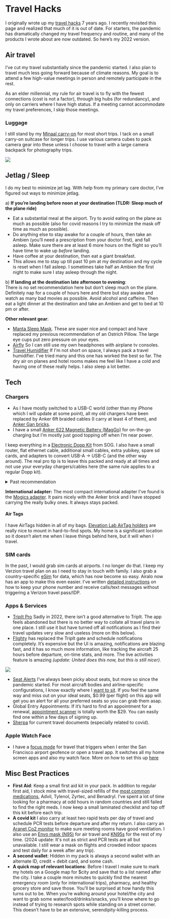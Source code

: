 # Travel Hacks


I originally wrote up my [travel hacks](travel2015.md)  7 years ago. I recently revisited this page and realized that much of it is out of date. For starters, the pandemic has dramatically changed my travel frequency and routine, and many of the products I wrote about are now outdated. So here’s my 2022 version. 


## Air travel

I’ve cut my travel substantially since the pandemic started. I also plan to travel much less going forward because of climate reasons. My goal is to attend a few high-value meetings in person and remotely participate in the rest. 

As an elder millennial, my rule for air travel is to fly with the fewest connections (cost is not a factor), through big hubs (for redundancy), and only on carriers where I have high status. If a meeting cannot accommodate my travel preferences, I skip those meetings.


### Luggage

I still stand by my [Minaal carry-on](https://www.minaal.com/products/carry-on-bag-3?variant=35008575864989) for most short trips. I tack on a small carry-on suitcase for longer trips. I use various camera cubes to pack camera gear into these unless I choose to travel with a large camera backpack for photography trips.

![](https://i.imgur.com/Q5KLkDL.jpg)


## Jetlag / Sleep

I do my best to minimize jet lag. With help from my primary care doctor, I’ve figured out ways to minimize jetlag.

a) **If you’re landing before noon at your destination (TLDR: Sleep much of the plane ride)**  
- Eat a substantial meal at the airport. Try to avoid eating on the plane as much as possible (also for covid reasons I try to minimize the mask off time as much as possible).  
- Do anything else to stay awake for a couple of hours, then take an Ambien (you’ll need a prescription from your doctor first), and fall asleep. Make sure there are at least 6 more hours on the flight so you’ll have time to wake up _before_ landing.
- Have coffee at your destination, then eat a giant breakfast.  
- This allows me to stay up till past 10 pm at my destination and my cycle is reset when I fall asleep. I sometimes take half an Ambien the first night to make sure I stay asleep through the night.

b) **If landing at the destination late afternoon to evening**:  
There is no set recommendation here but don’t sleep much on the plane. Definitely nap for a couple of hours here and there but stay awake and watch as many bad movies as possible. Avoid alcohol and caffeine. Then eat a light dinner at the destination and take an Ambien and get to bed at 10 pm or after. 

**Other relevant gear**:
- [Manta Sleep Mask](https://mantasleep.com/products/manta-sleep-mask). These are super nice and compact and have replaced my previous recommendation of an Ostrich Pillow. The large eye cups put zero pressure on your eyes. 
- [Airfly](https://www.twelvesouth.com/products/airfly) So I can still use my own headphones with airplane tv consoles.
- [Travel Humidifier](https://www.amazon.com/gp/product/B07Z64CSTJ/?th=1) If I'm not short on space, I always pack a travel humidifier. I've tried many and this one has worked the best so far. The dry air on planes and hotel rooms makes me feel like I have a cold and having one of these really helps. I also sleep a lot better.

## Tech

### Chargers

- As I have mostly switched to a USB-C world (other than my iPhone which I will update at some point), all my old chargers have been replaced by Anker 6ft braided cables (I carry at least 4 of them), and [Anker Gan bricks](https://www.anker.com/ganprime?ref=naviMenu). 
- I have a small [Anker 622 Magnetic Battery (MagGo)](https://www.amazon.com/Anker-Magnetic-Foldable-Wireless-Interstellar/dp/B09925S3R9) for on-the-go charging but I’m mostly just good topping off when I’m near power.

I keep everything in a [Electronic Dopp Kit](https://www.amazon.com/SOG-Organizer-Lightweight-Work-Charcoal-85-71-01-31/dp/B08WJMJL86?th=1&tag=inundata-20&linkCode=ur2&linkId=ab1269436ec2597fb04824a7e9f34f84&camp=1789&creative=9325) from SOG. I also have a small router, flat ethernet cable, additional small cables, extra yubikey, spare sd cards, and adapters to convert USB-A → USB-C (and the other way around).  The real pro tip is to leave this packed and ready at all times and not use your everyday chargers/cables here (the same rule applies to a regular Dopp kit).

<details><summary>Past recommendation</summary>In the past I recommended the Peak Design Electronic Dopp Kit. While it is a fantastic kit with great organization, it is a little too bulky for carry on life. I would take it for a longer trip but not everyday travel.</details>

**International adapter:** The most compact international adapter I've found is the [Mogics adapter](https://www.elvesfactory.com/worldshop/EN/MOGICS/MogicsPower/MA1-B). It pairs nicely with the Anker brick and I have stopped carrying the really bulky ones. It always stays packed.



#### Air Tags
I have AirTags hidden in all of my bags. [Elevation Lab AirTag holders](https://www.amazon.com/gp/product/B0B8F5XGSF/) are really nice to mount in hard-to-find spots. My home is a significant location so it doesn’t alert me when I leave things behind here, but it will when I travel. 

### SIM cards

In the past, I would grab sim cards at airports. I no longer do that. I keep my Verzion travel plan on as I need to stay in touch with family. I also grab a country-specific [eSim](https://ref.airalo.com/Wx86) for data, which has now become so easy. Airalo now has an app to make this even easier. I've written [detailed instructions](airalo.md) on how to keep your phone number and receive calls/text messages without triggering a Verizon travel pass/IDP.

### Apps & Services

* [TripIt Pro](https://www.tripit.com/pro) Sadly in 2022, there isn’t a good alternative to TripIt. The app feels abandoned but there is no better way to collate all travel plans in one place. I still use it but have turned off all notifications as I find their travel updates very slow and useless (more on this below).
* [Flighty](https://www.flightyapp.com/) has replaced the TripIt gate and schedule notifications completely. It’s expensive but the UI is amazing, notifications are blazing fast, and it has so much more information, like tracking the aircraft 25 hours before departure, on-time stats, and more. The live activities feature is amazing _(update: United does this now, but this is still nicer)._

![](https://i.imgur.com/AQfQYg3.jpg)

* [Seat Alerts](https://apps.apple.com/us/app/seat-alerts/id533533342) I’ve always been picky about seats, but more so since the pandemic started. For most aircraft bodies and airline-specific configurations, I know exactly where I [want to sit](https://www.aerolopa.com/ua). If you feel the same way and miss out on your ideal seats, $0.99 (per flight) on this app will get you an alert for all your preferred seats so you can grab them asap.
* Global Entry Appointments: If it’s hard to find an appointment for a renewal, [appointment scanner](https://appointmentscanner.com/) is totally worth the $29. You can easily find one within a few days of signing up. 
* [Sherpa](https://apply.joinsherpa.com/travel-restrictions?affiliateId=sherpa&language=en-US) for current travel documents (especially related to covid).

### Apple Watch Face

- I have a [focus mode](https://support.apple.com/en-us/HT212608) for travel that triggers when I enter the San Francisco airport geofence or open a travel app. It switches all my home screen apps and also my watch face. More on how to set this up [here](https://matthewbischoff.com/travel-focus-mode/)

## Misc Best Practices

- **First Aid**: Keep a small first aid kit in your pack. In addition to regular first aid, I stock mine with travel-sized refills of the [most common medications](https://www.rescue-essentials.com/medications-unit-dose-pack/), Advil, Tylenol, Zyrtec, and Benadryl. I’ve spent a lot of time looking for a pharmacy at odd hours in random countries and still failed to find the right meds. I now keep a small laminated checklist and top off this kit before each trip.
- **A covid kit** I also carry at least two rapid tests per day of travel and schedule PCR tests before departure and after my return. I also carry an [Aranet Co2 monitor](https://www.amazon.com/Aranet4-Home-Temperature-Ink-Configuration/dp/B07YY7BH2W) to make sure meeting rooms have good ventilation. I also use an [Envo mask (N95)](https://envomask.com/) for air travel and [KN95s](https://shopvida.com/products/high-protection-recyclable-masks#208100000603) for the rest of my time. (2024 update: It's not as strict and PCR tests are all but unavailable. I still wear a mask on flights and crowded indoor spaces and test daily for a week after any trip).
- **A second wallet**: Hidden in my pack is always a second wallet with an alternate ID, credit + debit card, and some cash.
- **A quick map of relevant locations**: Before I travel I make sure to mark my hotels on a Google map for $city and save that to a list named after the city. I take a couple more minutes to quickly find the nearest emergency room (only for international trips), pharmacy, and healthy grocery store and save those. You’ll be surprised at how handy this turns out to be. When you’re walking around your hotel/the city and want to grab some water/food/drinks/snacks, you’ll know where to go instead of trying to research spots while standing on a street corner. This doesn’t have to be an extensive, serendipity-killing process.